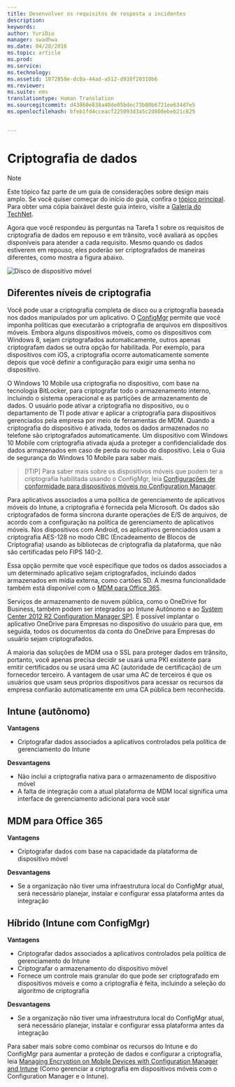 ```yaml
---
title: Desenvolver os requisitos de resposta a incidentes
description: 
keywords: 
author: YuriDio
manager: swadhwa
ms.date: 04/28/2016
ms.topic: article
ms.prod: 
ms.service: 
ms.technology: 
ms.assetid: 1072858e-dc0a-44ad-a512-d938f20310b6
ms.reviewer: 
ms.suite: ems
translationtype: Human Translation
ms.sourcegitcommit: d43860e838a40de05bdec73b00b6721ee634d7e5
ms.openlocfilehash: bfeb1fd4cceacf225093d3a5c2d808ebeb21c825


---
```


# Criptografia de dados

>[!NOTE]
>Este tópico faz parte de um guia de considerações sobre design mais amplo. Se você quiser começar do início do guia, confira o [tópico principal](mdm-design-considerations-guide.md). Para obter uma cópia baixável deste guia inteiro, visite a [Galeria do TechNet](https://gallery.technet.microsoft.com/Mobile-Device-Management-7d401582).

Agora que você respondeu às perguntas na Tarefa 1 sobre os requisitos de criptografia de dados em repouso e em trânsito, você avaliará as opções disponíveis para atender a cada requisito. Mesmo quando os dados estiverem em repouso, eles poderão ser criptografados de maneiras diferentes, como mostra a figura abaixo.

![Disco de dispositivo móvel](./media/MDM_Figure_09.png)

## Diferentes níveis de criptografia

Você pode usar a criptografia completa de disco ou a criptografia baseada nos dados manipulados por um aplicativo. O [ConfigMgr](https://technet.microsoft.com/library/dn919655.aspx) permite que você imponha políticas que executarão a criptografia de arquivos em dispositivos móveis. Embora alguns dispositivos móveis, como os dispositivos com Windows 8, sejam criptografados automaticamente, outros apenas criptografam dados se outra opção for habilitada. Por exemplo, para dispositivos com iOS, a criptografia ocorre automaticamente somente depois que você definir a configuração para exigir uma senha no dispositivo. 

O Windows 10 Mobile usa criptografia no dispositivo, com base na tecnologia BitLocker, para criptografar todo o armazenamento interno, incluindo o sistema operacional e as partições de armazenamento de dados. O usuário pode ativar a criptografia no dispositivo, ou o departamento de TI pode ativar e aplicar a criptografia para dispositivos gerenciados pela empresa por meio de ferramentas de MDM. Quando a criptografia do dispositivo é ativada, todos os dados armazenados no telefone são criptografados automaticamente. Um dispositivo com Windows 10 Mobile com criptografia ativada ajuda a proteger a confidencialidade dos dados armazenados em caso de perda ou roubo do dispositivo. Leia o Guia de segurança do Windows 10 Mobile para saber mais.

>[!TIP] Para saber mais sobre os dispositivos móveis que podem ter a criptografia habilitada usando o ConfigMgr, leia [Configurações de conformidade para dispositivos móveis no Configuration Manager](https://technet.microsoft.com/library/dn376523.aspx).

Para aplicativos associados a uma política de gerenciamento de aplicativos móveis do Intune, a criptografia é fornecida pela Microsoft. Os dados são criptografados de forma síncrona durante operações de E/S de arquivos, de acordo com a configuração na política de gerenciamento de aplicativos móveis. Nos dispositivos com Android, os aplicativos gerenciados usam a criptografia AES-128 no modo CBC (Encadeamento de Blocos de Criptografia) usando as bibliotecas de criptografia da plataforma, que não são certificadas pelo FIPS 140-2. 

Essa opção permite que você especifique que todos os dados associados a um determinado aplicativo sejam criptografados, incluindo dados armazenados em mídia externa, como cartões SD. A mesma funcionalidade também está disponível com o [MDM para Office 365](https://technet.microsoft.com/library/ms.o365.cc.devicepolicysupporteddevice.aspx). 

Serviços de armazenamento de nuvem pública, como o OneDrive for Business, também podem ser integrados ao Intune Autônomo e ao [System Center 2012 R2 Configuration Manager SP1](https://technet.microsoft.com/library/mt131422.aspx). É possível implantar o aplicativo OneDrive para Empresas no dispositivo do usuário para que, em seguida, todos os documentos da conta do OneDrive para Empresas do usuário sejam criptografados. 

A maioria das soluções de MDM usa o SSL para proteger dados em trânsito, portanto, você apenas precisa decidir se usará uma PKI existente para emitir certificados ou se usará uma AC (autoridade de certificação) de um fornecedor terceiro. A vantagem de usar uma AC de terceiros é que os usuários que usam seus próprios dispositivos para acessar os recursos da empresa confiarão automaticamente em uma CA pública bem reconhecida. 

## Intune (autônomo)

**Vantagens** 

- Criptografar dados associados a aplicativos controlados pela política de gerenciamento do Intune

**Desvantagens** 

- Não inclui a criptografia nativa para o armazenamento de dispositivo móvel
- A falta de integração com a atual plataforma de MDM local significa uma interface de gerenciamento adicional para você usar

## MDM para Office 365

**Vantagens**

- Criptografar dados com base na capacidade da plataforma de dispositivo móvel

**Desvantagens**

- Se a organização não tiver uma infraestrutura local do ConfigMgr atual, será necessário planejar, instalar e configurar essa plataforma antes da integração

## Híbrido (Intune com ConfigMgr)

**Vantagens**

- Criptografar dados associados a aplicativos controlados pela política de gerenciamento do Intune
- Criptografar o armazenamento do dispositivo móvel
- Fornece um controle mais granular do que pode ser criptografado em dispositivos móveis e como a criptografia é feita, incluindo a seleção do algoritmo de criptografia

**Desvantagens**

- Se a organização não tiver uma infraestrutura local do ConfigMgr atual, será necessário planejar, instalar e configurar essa plataforma antes da integração

Para saber mais sobre como combinar os recursos do Intune e do ConfigMgr para aumentar a proteção de dados e configurar a criptografia, leia [Managing Encryption on Mobile Devices with Configuration Manager and Intune](http://blogs.technet.com/b/pauljones/archive/2014/08/04/managing-encryption-on-mobile-devices-with-configuration-manager-and-intune.aspx) (Como gerenciar a criptografia em dispositivos móveis com o Configuration Manager e o Intune).



<!--HONumber=Jun16_HO4-->


